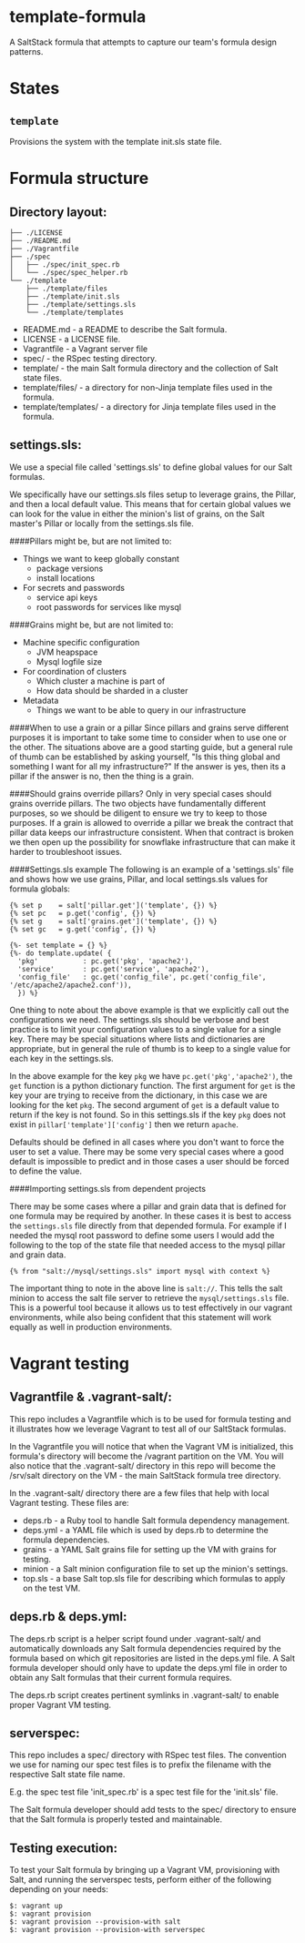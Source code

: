 template-formula
================

A SaltStack formula that attempts to capture our team's formula design patterns.

States
======

``template``
------------

Provisions the system with the template init.sls state file.

Formula structure
=================

## Directory layout:

    ├── ./LICENSE
    ├── ./README.md
    ├── ./Vagrantfile
    ├── ./spec
    │   ├── ./spec/init_spec.rb
    │   └── ./spec/spec_helper.rb
    └── ./template
        ├── ./template/files
        ├── ./template/init.sls
        ├── ./template/settings.sls
        └── ./template/templates

* README.md - a README to describe the Salt formula.
* LICENSE - a LICENSE file.
* Vagrantfile - a Vagrant server file
* spec/ - the RSpec testing directory.
* template/ - the main Salt formula directory and the collection of Salt state files.
* template/files/ - a directory for non-Jinja template files used in the formula.
* template/templates/ - a directory for Jinja template files used in the formula.

## settings.sls:

We use a special file called 'settings.sls' to define global values for our Salt formulas.

We specifically have our settings.sls files setup to leverage grains, the Pillar, and then a local
default value. This means that for certain global values we can look for the value in either
the minion's list of grains, on the Salt master's Pillar or locally from the settings.sls file.

####Pillars might be, but are not limited to: 

* Things we want to keep globally constant 
	* package versions
	* install locations
* For secrets and passwords 
	* service api keys
	* root passwords for services like mysql 

####Grains might be, but are not limited to: 

* Machine specific configuration 
	* JVM heapspace 
	* Mysql logfile size  
* For coordination of clusters
	* Which cluster a machine is part of 
	* How data should be sharded in a cluster   
* Metadata
	* Things we want to be able to query in our infrastructure 
		
####When to use a grain or a pillar 
Since pillars and grains serve different purposes it is important to take some time to consider when to use one or the other. The situations above are a good starting guide, but a general rule of thumb can be established by asking yourself, "Is this thing global and something I want for all my infrastructure?" If the answer is yes, then its a pillar if the answer is no, then the thing is a grain. 

####Should grains override pillars? 
Only in very special cases should grains override pillars. The two objects have fundamentally different purposes, so we should be diligent to ensure we try to keep to those purposes. If a grain is allowed to override a pillar we break the contract that pillar data keeps our infrastructure consistent. When that contract is broken we then open up the possibility for snowflake infrastructure that can make it harder to troubleshoot issues. 

####Settings.sls example
The following is an example of a 'settings.sls' file and shows how we use grains, Pillar, and local
settings.sls values for formula globals:

    {% set p    = salt['pillar.get']('template', {}) %}
    {% set pc   = p.get('config', {}) %}
    {% set g    = salt['grains.get']('template', {}) %}
    {% set gc   = g.get('config', {}) %}

    {%- set template = {} %}
    {%- do template.update( {
      'pkg'           : pc.get('pkg', 'apache2'),
      'service'       : pc.get('service', 'apache2'),
      'config_file'   : gc.get('config_file', pc.get('config_file', '/etc/apache2/apache2.conf')),
      }) %}

One thing to note about the above example is that we explicitly call out the configurations we need. The settings.sls should be verbose and best practice is to limit your configuration values to a single value for a single key. There may be special situations where lists and dictionaries are appropriate, but in general the rule of thumb is to keep to a single value for each key in the settings.sls. 

In the above example for the key `pkg` we have `pc.get('pkg','apache2')`, the `get` function is a python dictionary function. The first argument for `get` is the key your are trying to receive from the dictionary, in this case we are looking for the ket `pkg`. The second argument of `get` is a default value to return if the key is not found. So in this settings.sls if the key `pkg` does not exist in `pillar['template']['config']` then we return `apache`. 

Defaults should be defined in all cases where you don't want to force the user to set a value. There may be some very special cases where a good default is impossible to predict and in those cases a user should be forced to define the value. 

####Importing settings.sls from dependent projects

There may be some cases where a pillar and grain data that is defined for one formula may be required by another. In these cases it is best to access the `settings.sls` file directly from that depended formula. For example if I needed the mysql root password to define some users I would add the following to the top of the state file that needed access to the mysql pillar and grain data. 

```
{% from "salt://mysql/settings.sls" import mysql with context %}
```

The important thing to note in the above line is `salt://`. This tells the salt minion to access the salt file server to retrieve the `mysql/settings.sls` file. This is a powerful tool because it allows us to test effectively in our vagrant environments, while also being confident that this statement will work equally as well in production environments. 


Vagrant testing
===============

## Vagrantfile & .vagrant-salt/:

This repo includes a Vagrantfile which is to be used for formula testing and
it illustrates how we leverage Vagrant to test all of our SaltStack formulas.

In the Vagrantfile you will notice that when the Vagrant VM is initialized, this
formula's directory will become the /vagrant partition on the VM. You will also
notice that the .vagrant-salt/ directory in this repo will become the /srv/salt
directory on the VM - the main SaltStack formula tree directory.

In the .vagrant-salt/ directory there are a few files that help with local
Vagrant testing. These files are:

* deps.rb - a Ruby tool to handle Salt formula dependency management.
* deps.yml - a YAML file which is used by deps.rb to determine the formula dependencies.
* grains - a YAML Salt grains file for setting up the VM with grains for testing.
* minion - a Salt minion configuration file to set up the minion's settings.
* top.sls - a base Salt top.sls file for describing which formulas to apply on the test VM.

## deps.rb & deps.yml:

The deps.rb script is a helper script found under .vagrant-salt/ and automatically downloads
any Salt formula dependencies required by the formula based on which git repositories are
listed in the deps.yml file. A Salt formula developer should only have to update the deps.yml
file in order to obtain any Salt formulas that their current formula requires.

The deps.rb script creates pertinent symlinks in .vagrant-salt/ to enable proper Vagrant VM testing.

## serverspec:

This repo includes a spec/ directory with RSpec test files. The convention we use for naming
our spec test files is to prefix the filename with the respective Salt state file name.

E.g. the spec test file 'init_spec.rb' is a spec test file for the 'init.sls' file.

The Salt formula developer should add tests to the spec/ directory to ensure that the
Salt formula is properly tested and maintainable.

## Testing execution:

To test your Salt formula by bringing up a Vagrant VM, provisioning with Salt, and running
the serverspec tests, perform either of the following depending on your needs:

    $: vagrant up
    $: vagrant provision
    $: vagrant provision --provision-with salt
    $: vagrant provision --provision-with serverspec
